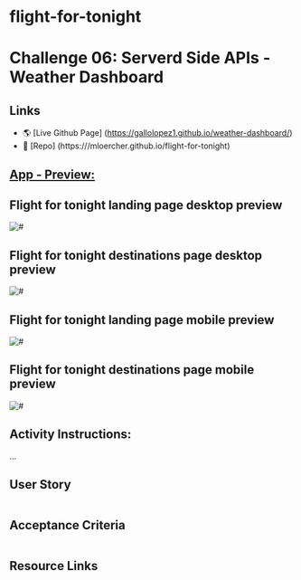 # flight-for-tonight

# Challenge 06: Serverd Side APIs - Weather Dashboard

## Links

* 🌎 [Live Github Page] (https://gallolopez1.github.io/weather-dashboard/)
* 💾 [Repo] (https:///mloercher.github.io/flight-for-tonight)

## <u>App - Preview:</u>

## Flight for tonight landing page desktop preview
<img src="#" alt="#" />

## Flight for tonight destinations page desktop preview
<img src="#" alt="#" />

## Flight for tonight landing page mobile preview
<img src="#" alt="#" />

## Flight for tonight destinations page mobile preview
<img src="#" alt="#" />

## Activity Instructions:

...

## User Story

```

```

## Acceptance Criteria

```

```

## Resource Links
